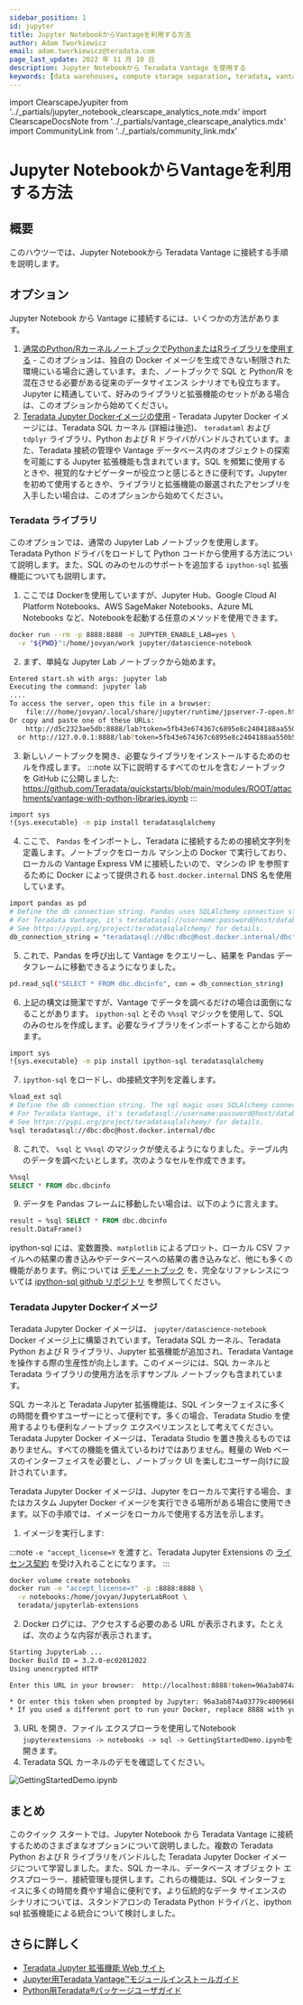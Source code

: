 ```yaml
---
sidebar_position: 1
id: jupyter
title: Jupyter NotebookからVantageを利用する方法
author: Adam Tworkiewicz
email: adam.tworkiewicz@teradata.com
page_last_update: 2022 年 11 月 10 日
description: Jupyter Notebookから Teradata Vantage を使用する
keywords: [data warehouses, compute storage separation, teradata, vantage, cloud data platform, JDBC, java applications, business intelligence, enterprise analytics, jupyter, teradatasql, ipython-sql, teradatasqlalchemy]
---
```


import ClearscapeJyupiter from '../_partials/jupyter_notebook_clearscape_analytics_note.mdx'
import ClearscapeDocsNote from '../_partials/vantage_clearscape_analytics.mdx'
import CommunityLink from '../_partials/community_link.mdx'

# Jupyter NotebookからVantageを利用する方法

<ClearscapeJyupiter />

## 概要
このハウツーでは、Jupyter Notebookから Teradata Vantage に接続する手順を説明します。

<ClearscapeDocsNote />

## オプション

Jupyter Notebook から Vantage に接続するには、いくつかの方法があります。

1. [通常のPython/RカーネルノートブックでPythonまたはRライブラリを使用する](#teradata-libraries) - このオプションは、独自の Docker イメージを生成できない制限された環境にいる場合に適しています。また、ノートブックで SQL と Python/R を混在させる必要がある従来のデータサイエンス シナリオでも役立ちます。Jupyter に精通していて、好みのライブラリと拡張機能のセットがある場合は、このオプションから始めてください。
2. [Teradata Jupyter Dockerイメージの使用](#teradata-jupyter-docker-image) - Teradata Jupyter Docker イメージには、Teradata SQL カーネル (詳細は後述)、 `teradataml` および `tdplyr` ライブラリ、Python および R ドライバがバンドルされています。また、Teradata 接続の管理や Vantage データベース内のオブジェクトの探索を可能にする Jupyter 拡張機能も含まれています。SQL を頻繁に使用するときや、視覚的なナビゲーターが役立つと感じるときに便利です。Jupyter を初めて使用するときや、ライブラリと拡張機能の厳選されたアセンブリを入手したい場合は、このオプションから始めてください。

### Teradata ライブラリ

このオプションでは、通常の Jupyter Lab ノートブックを使用します。Teradata Python ドライバをロードして Python コードから使用する方法について説明します。また、SQL のみのセルのサポートを追加する `ipython-sql` 拡張機能についても説明します。

1. ここでは Dockerを使用していますが、Jupyter Hub、Google Cloud AI Platform Notebooks、AWS SageMaker Notebooks、Azure ML Notebooks など、Notebookを起動する任意のメソッドを使用できます。

```bash
docker run --rm -p 8888:8888 -e JUPYTER_ENABLE_LAB=yes \
  -v "${PWD}":/home/jovyan/work jupyter/datascience-notebook
```

2. まず、単純な Jupyter Lab ノートブックから始めます。
```bash
Entered start.sh with args: jupyter lab
Executing the command: jupyter lab
....
To access the server, open this file in a browser:
    file:///home/jovyan/.local/share/jupyter/runtime/jpserver-7-open.html
Or copy and paste one of these URLs:
    http://d5c2323ae5db:8888/lab?token=5fb43e674367c6895e8c2404188aa550b5c7bdf96f5b4a3a
  or http://127.0.0.1:8888/lab?token=5fb43e674367c6895e8c2404188aa550b5c7bdf96f5b4a3a
```

3. 新しいノートブックを開き、必要なライブラリをインストールするためのセルを作成します。
:::note
以下に説明するすべてのセルを含むノートブックを GitHub に公開しました: https://github.com/Teradata/quickstarts/blob/main/modules/ROOT/attachments/vantage-with-python-libraries.ipynb
:::

```bash
import sys
!{sys.executable} -m pip install teradatasqlalchemy
```

4. ここで、 `Pandas` をインポートし、Teradata に接続するための接続文字列を定義します。ノートブックをローカル マシン上の Docker で実行しており、ローカルの Vantage Express VM に接続したいので、マシンの IP を参照するために Docker によって提供される `host.docker.internal` DNS 名を使用しています。

```bash
import pandas as pd
# Define the db connection string. Pandas uses SQLAlchemy connection strings.
# For Teradata Vantage, it's teradatasql://username:password@host/database_name .
# See https://pypi.org/project/teradatasqlalchemy/ for details.
db_connection_string = "teradatasql://dbc:dbc@host.docker.internal/dbc"
```

5. これで、Pandas を呼び出して Vantage をクエリーし、結果を Pandas データフレームに移動できるようになりました。
```bash
pd.read_sql("SELECT * FROM dbc.dbcinfo", con = db_connection_string)
```

6. 上記の構文は簡潔ですが、Vantage でデータを調べるだけの場合は面倒になることがあります。 `ipython-sql` とその `%%sql` マジックを使用して、SQL のみのセルを作成します。必要なライブラリをインポートすることから始めます。
```bash
import sys
!{sys.executable} -m pip install ipython-sql teradatasqlalchemy
```

7. `ipython-sql` をロードし、db接続文字列を定義します。
```bash
%load_ext sql
# Define the db connection string. The sql magic uses SQLAlchemy connection strings.
# For Teradata Vantage, it's teradatasql://username:password@host/database_name .
# See https://pypi.org/project/teradatasqlalchemy/ for details.
%sql teradatasql://dbc:dbc@host.docker.internal/dbc
```

8. これで、 `%sql` と `%%sql` のマジックが使えるようになりました。テーブル内のデータを調べたいとします。次のようなセルを作成できます。
```sql
%%sql
SELECT * FROM dbc.dbcinfo
```

9. データを Pandas フレームに移動したい場合は、以下のように言えます。
```sql
result = %sql SELECT * FROM dbc.dbcinfo
result.DataFrame()
```

ipython-sql には、変数置換、`matplotlib` によるプロット、ローカル CSV ファイルへの結果の書き込みやデータベースへの結果の書き込みなど、他にも多くの機能があります。例については [デモノートブック](https://github.com/Teradata/quickstarts/blob/main/modules/ROOT/attachments/vantage-with-python-libraries.ipynb) を、完全なリファレンスについては [ipython-sql github リポジトリ](https://github.com/catherinedevlin/ipython-sql/) を参照してください。

### Teradata Jupyter Dockerイメージ

Teradata Jupyter Docker イメージは、 `jupyter/datascience-notebook` Docker イメージ上に構築されています。Teradata SQL カーネル、Teradata Python および R ライブラリ、Jupyter 拡張機能が追加され、Teradata Vantage を操作する際の生産性が向上します。このイメージには、SQL カーネルと Teradata ライブラリの使用方法を示すサンプル ノートブックも含まれています。

SQL カーネルと Teradata Jupyter 拡張機能は、SQL インターフェイスに多くの時間を費やすユーザーにとって便利です。多くの場合、Teradata Studio を使用するよりも便利なノートブック エクスペリエンスとして考えてください。Teradata Jupyter Docker イメージは、Teradata Studio を置き換えるものではありません。すべての機能を備えているわけではありません。軽量の Web ベースのインターフェイスを必要とし、ノートブック UI を楽しむユーザー向けに設計されています。

Teradata Jupyter Docker イメージは、Jupyter をローカルで実行する場合、またはカスタム Jupyter Docker イメージを実行できる場所がある場合に使用できます。以下の手順では、イメージをローカルで使用する方法を示します。

1. イメージを実行します:

:::note
 `-e "accept_license=Y` を渡すと、Teradata Jupyter Extensions の [ライセンス契約](https://github.com/Teradata/jupyterextensions/blob/master/licensefiles/license.txt) を受け入れることになります。
:::

```bash
docker volume create notebooks
docker run -e "accept_license=Y" -p :8888:8888 \
  -v notebooks:/home/jovyan/JupyterLabRoot \
  teradata/jupyterlab-extensions
```

2. Docker ログには、アクセスする必要のある URL が表示されます。たとえば、次のような内容が表示されます。
```bash
Starting JupyterLab ...
Docker Build ID = 3.2.0-ec02012022
Using unencrypted HTTP

Enter this URL in your browser:  http://localhost:8888?token=96a3ab874a03779c400966bf492fe270c2221cdcc74b61ed

* Or enter this token when prompted by Jupyter: 96a3ab874a03779c400966bf492fe270c2221cdcc74b61ed
* If you used a different port to run your Docker, replace 8888 with your port number
```

3. URL を開き、ファイル エクスプローラを使用してNotebook `jupyterextensions -> notebooks -> sql -> GettingStartedDemo.ipynb`を開きます。
4. Teradata SQL カーネルのデモを確認してください。

![GettingStartedDemo.ipynb ](../images/gettingstarteddemo.ipynb.png)

## まとめ

このクイック スタートでは、Jupyter Notebook から Teradata Vantage に接続するためのさまざまなオプションについて説明しました。複数の Teradata Python および R ライブラリをバンドルした Teradata Jupyter Docker イメージについて学習しました。また、SQL カーネル、データベース オブジェクト エクスプローラー、接続管理も提供します。これらの機能は、SQL インターフェイスに多くの時間を費やす場合に便利です。より伝統的なデータ サイエンスのシナリオについては、スタンドアロンの Teradata Python ドライバと、ipython sql 拡張機能による統合について検討しました。

## さらに詳しく
* [ Teradata Jupyter 拡張機能 Web サイト](https://teradata.github.io/jupyterextensions)
* [ Jupyter用Teradata Vantage™モジュールインストールガイド](https://docs.teradata.com/r/KQLs1kPXZ02rGWaS9Ktoww/root)
* [ Python用Teradata®パッケージユーザガイド](https://docs.teradata.com/r/1YKutX2ODdO9ppo_fnguTA/root)

<CommunityLink />